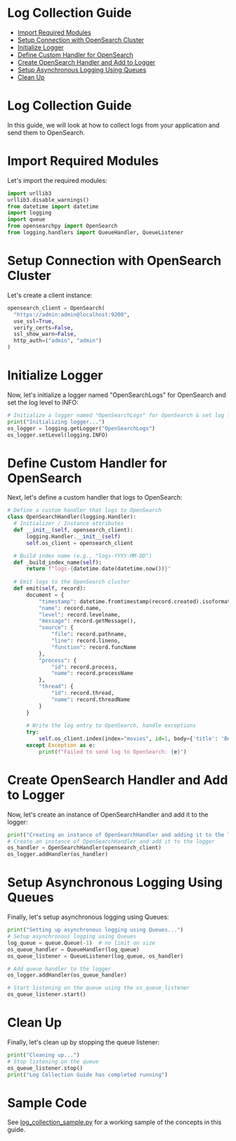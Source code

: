 # Log Collection Guide
  - [Import Required Modules](#import-required-modules)
  - [Setup Connection with OpenSearch Cluster](#setup-connection-with-opensearch-cluster)
  - [Initialize Logger](#initialize-logger)
  - [Define Custom Handler for OpenSearch](#define-custom-handler-for-opensearch)
  - [Create OpenSearch Handler and Add to Logger](#create-opensearch-handler-and-add-to-logger)
  - [Setup Asynchronous Logging Using Queues](#setup-asynchronous-logging-using-queues)
  - [Clean Up](#clean-up)

# Log Collection Guide
In this guide, we will look at how to collect logs from your application and send them to OpenSearch.

# Import Required Modules
Let's import the required modules:

```python
import urllib3
urllib3.disable_warnings()
from datetime import datetime
import logging
import queue
from opensearchpy import OpenSearch
from logging.handlers import QueueHandler, QueueListener
```

# Setup Connection with OpenSearch Cluster
Let's create a client instance:

```python
opensearch_client = OpenSearch(
  "https://admin:admin@localhost:9200",
  use_ssl=True,
  verify_certs=False,
  ssl_show_warn=False,
  http_auth=("admin", "admin")
)
```

# Initialize Logger
Now, let's initialize a logger named "OpenSearchLogs" for OpenSearch and set the log level to INFO:

```python
# Initialize a logger named "OpenSearchLogs" for OpenSearch & set log level to INFO
print("Initializing logger...")
os_logger = logging.getLogger("OpenSearchLogs")
os_logger.setLevel(logging.INFO)
```

# Define Custom Handler for OpenSearch
Next, let's define a custom handler that logs to OpenSearch:

```python
# Define a custom handler that logs to OpenSearch
class OpenSearchHandler(logging.Handler):
  # Initializer / Instance attributes
  def __init__(self, opensearch_client):
      logging.Handler.__init__(self)
      self.os_client = opensearch_client

  # Build index name (e.g., "logs-YYYY-MM-DD")
  def _build_index_name(self):
      return f"logs-{datetime.date(datetime.now())}"
  
  # Emit logs to the OpenSearch cluster
  def emit(self, record):
      document = {
          "timestamp": datetime.fromtimestamp(record.created).isoformat(),
          "name": record.name,
          "level": record.levelname,
          "message": record.getMessage(),
          "source": {
              "file": record.pathname,
              "line": record.lineno,
              "function": record.funcName
          },
          "process": {
              "id": record.process,
              "name": record.processName
          },
          "thread": {
              "id": record.thread,
              "name": record.threadName
          }
      }
      
      # Write the log entry to OpenSearch, handle exceptions
      try:
          self.os_client.index(index="movies", id=1, body={'title': 'Beauty and the Beast', 'year': 1991})
      except Exception as e:
          print(f"Failed to send log to OpenSearch: {e}")
```

# Create OpenSearch Handler and Add to Logger
Now, let's create an instance of OpenSearchHandler and add it to the logger:

```python
print("Creating an instance of OpenSearchHandler and adding it to the logger...")
# Create an instance of OpenSearchHandler and add it to the logger
os_handler = OpenSearchHandler(opensearch_client)
os_logger.addHandler(os_handler)
```

# Setup Asynchronous Logging Using Queues
Finally, let's setup asynchronous logging using Queues:

```python
print("Setting up asynchronous logging using Queues...")
# Setup asynchronous logging using Queues
log_queue = queue.Queue(-1)  # no limit on size
os_queue_handler = QueueHandler(log_queue)
os_queue_listener = QueueListener(log_queue, os_handler)

# Add queue handler to the logger
os_logger.addHandler(os_queue_handler)

# Start listening on the queue using the os_queue_listener
os_queue_listener.start()
```

# Clean Up
Finally, let's clean up by stopping the queue listener:

```python
print("Cleaning up...")
# Stop listening on the queue
os_queue_listener.stop()
print("Log Collection Guide has completed running")
```

# Sample Code
See [log_collection_sample.py](/samples/logging/log_collection_sample.py) for a working sample of the concepts in this guide.